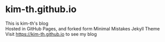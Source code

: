 # kim-th.github.io  

This is kim-th's blog  
Hosted in GitHub Pages, and forked form Minimal Mistakes Jekyll Theme  
Visit https://kim-th.github.io to see my blog
